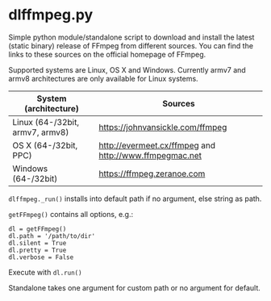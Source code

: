# dlffmpeg.py #

Simple python module/standalone script to download and install the latest (static binary) release of FFmpeg from different sources. You can find the links to these sources on the official homepage of FFmpeg.

Supported systems are Linux, OS X and Windows.
Currently armv7 and armv8 architectures are only available for Linux systems.


System (architecture)             | Sources
----------------------------------|-------------------------------------------------------
Linux   (64-/32bit, armv7, armv8) | https://johnvansickle.com/ffmpeg
OS X    (64-/32bit, PPC)          | http://evermeet.cx/ffmpeg and http://www.ffmpegmac.net
Windows (64-/32bit)               | https://ffmpeg.zeranoe.com



`dlffmpeg._run()` installs into default path if no argument, else string as path.


`getFFmpeg()` contains all options, e.g.:

    dl = getFFmpeg()
    dl.path = '/path/to/dir'
    dl.silent = True
    dl.pretty = True
    dl.verbose = False

Execute with `dl.run()`

Standalone takes one argument for custom path or no argument for default.